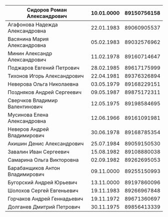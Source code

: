 
  
| Сидоров Роман Александрович      | 10.01.0000 | 89150756158 |
|----------------------------------|------------|-------------|
| Агафонова Надежда Александровна  | 22.01.1983 | 89060905537 |
| Васянина Мария Александровна     | 05.02.1983 | 89032576962 |
| Минин Александр Александрович    | 11.02.1978 | 89160714647 |
| Поджаров Евгений Петрович        | 28.02.1985 | 89617175999 |
| Тихонов Игорь Александрович      | 22.04.1981 | 89376326894 |
| Неверова Ольга Николаевна        | 03.05.1979 | 89168229151 |
| Поздняков Андрей Сергеевич       | 09.05.1987 | 89875172311 |
| Сверчков Владимир Валентинович   | 12.05.1975 | 89198584695 |
| Мусинова Елена Александровна     | 12.06.1966 | 89161091981 |
| Неверов Андрей Владимирович      | 30.06.1978 | 89168785354 |
| Акишин Денис Александрович       | 25.07.1984 | 89059150530 |
| Завалин Иван Сергеевич           | 15.08.1982 | 89108880038 |
| Самарина Ольга Викторовна        | 02.09.1982 | 89262695053 |
| Барабанщиков Антон Владимирович  | 09.11.0000 | 89255150993 |
| Бугорский Андрей Юрьевич         | 13.11.0000 | 89197860096 |
| Шолохов Сергей Евгеньевич        | 19.11.1983 | 89266967848 |
| Горчаков Андрей Геннадьевич      | 19.11.1972 | 89671360697 |
| Долганев Дмитрий Петрович        | 30.11.1975 | 89856413339 |
